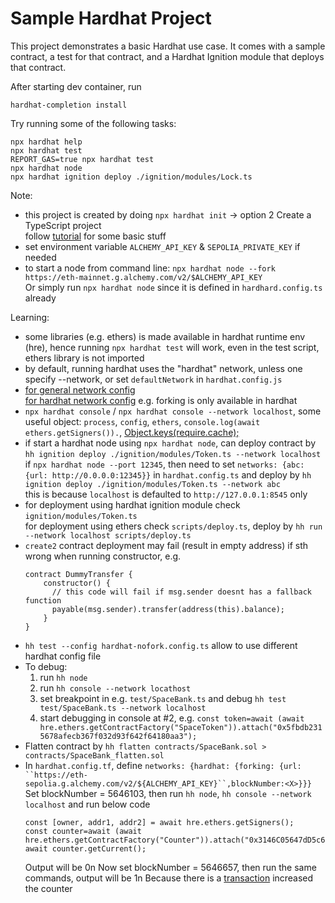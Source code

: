 # Sample Hardhat Project

This project demonstrates a basic Hardhat use case. It comes with a sample contract, a test for that contract, and a Hardhat Ignition module that deploys that contract.

After starting dev container, run
```
hardhat-completion install
```

Try running some of the following tasks:

```shell
npx hardhat help
npx hardhat test
REPORT_GAS=true npx hardhat test
npx hardhat node
npx hardhat ignition deploy ./ignition/modules/Lock.ts
```

Note:
- this project is created by doing `npx hardhat init` -> option 2 Create a TypeScript project  
  follow [tutorial](https://hardhat.org/tutorial) for some basic stuff
- set environment variable `ALCHEMY_API_KEY` & `SEPOLIA_PRIVATE_KEY` if needed
- to start a node from command line: `npx hardhat node --fork https://eth-mainnet.g.alchemy.com/v2/$ALCHEMY_API_KEY`  
  Or simply run `npx hardhat node` since it is defined in `hardhard.config.ts` already



Learning:
- some libraries (e.g. ethers) is made available in hardhat runtime env (hre), hence running `npx hardhat test` will work, even in the test script, ethers library is not imported
- by default, running hardhat uses the "hardhat" network, unless one specify --network, or set `defaultNetwork` in `hardhat.config.js`
- [for general network config](https://hardhat.org/hardhat-runner/docs/config#networks-configuration)  
  [for hardhat network config](https://hardhat.org/hardhat-network/docs/reference#config) e.g. forking is only available in hardhat
- `npx hardhat console` / `npx hardhat console --network localhost`, some useful object: `process`, `config`, `ethers`, `console.log(await ethers.getSigners()).`, [Object.keys(require.cache);](https://stackoverflow.com/questions/9791925/list-of-currently-loaded-node-js-modules)
- if start a hardhat node using `npx hardhat node`, can deploy contract by `hh ignition deploy ./ignition/modules/Token.ts --network localhost`  
  if `npx hardhat node --port 12345`, then need to set `networks: {abc: {url: http://0.0.0.0:12345}}` in `hardhat.config.ts` and deploy by `hh ignition deploy ./ignition/modules/Token.ts --network abc`  
  this is because `localhost` is defaulted to `http://127.0.0.1:8545` only
- for deployment using hardhat ignition module check `ignition/modules/Token.ts`  
  for deployment using ethers check `scripts/deploy.ts`, deploy by `hh run --network localhost scripts/deploy.ts`
- `create2` contract deployment may fail (result in empty address) if sth wrong when running constructor, e.g.  
  ```
  contract DummyTransfer {
      constructor() {
        // this code will fail if msg.sender doesnt has a fallback function
        payable(msg.sender).transfer(address(this).balance);
      }
  }
  ```
- `hh test --config hardhat-nofork.config.ts` allow to use different hardhat config file
- To debug:
  1. run `hh node`
  2. run `hh console --network locathost`
  3. set breakpoint in e.g. `test/SpaceBank.ts` and debug `hh test test/SpaceBank.ts --network localhost`
  4. start debugging in console at #2, e.g. `const token=await (await hre.ethers.getContractFactory("SpaceToken")).attach("0x5fbdb2315678afecb367f032d93f642f64180aa3");`
- Flatten contract by `hh flatten contracts/SpaceBank.sol > contracts/SpaceBank_flatten.sol`
- In `hardhat.config.tf`, define `networks: {hardhat: {forking: {url: ``https://eth-sepolia.g.alchemy.com/v2/${ALCHEMY_API_KEY}``,blockNumber:<X>}}}`  
  Set blockNumber = 5646103, then run `hh node`, `hh console --network localhost` and run below code
  ```
  const [owner, addr1, addr2] = await hre.ethers.getSigners();
  const counter=await (await hre.ethers.getContractFactory("Counter")).attach("0x3146C05647dD5c67b55336183b41e393D097f2E8");
  await counter.getCurrent();
  ```
  Output will be 0n
  Now set blockNumber = 5646657, then run the same commands, output will be 1n
  Because there is a [transaction](https://sepolia.etherscan.io/tx/0xce8e033907a09e85cc6da790514fa1304a63168b34d644993c27ed85ff2d18ea) increased the counter
